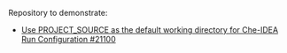 Repository to demonstrate:
- [Use PROJECT_SOURCE as the default working directory for Che-IDEA Run Configuration #21100](https://github.com/eclipse/che/issues/21100)
